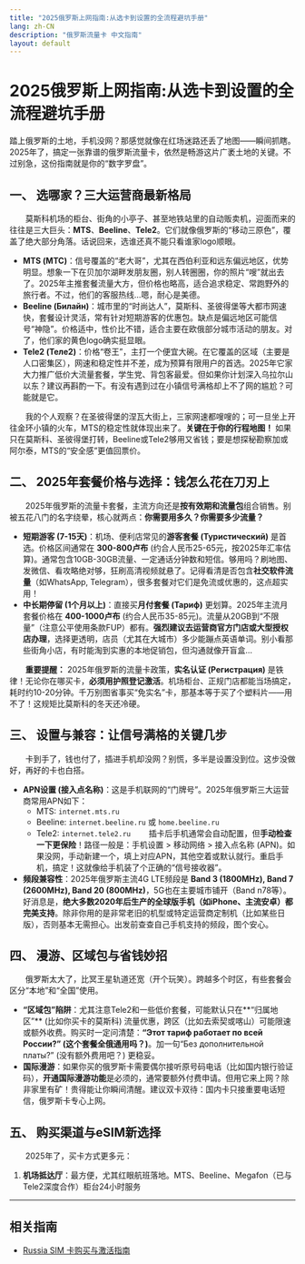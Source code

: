 ```yaml
---
title: "2025俄罗斯上网指南:从选卡到设置的全流程避坑手册"
lang: zh-CN
description: "俄罗斯流量卡 中文指南"
layout: default
---
```

# 2025俄罗斯上网指南:从选卡到设置的全流程避坑手册

踏上俄罗斯的土地，手机没网？那感觉就像在红场迷路还丢了地图——瞬间抓瞎。2025年了，搞定一张靠谱的俄罗斯流量卡，依然是畅游这片广袤土地的关键。不过别急，这份指南就是你的“数字罗盘”。

## 一、 选哪家？三大运营商最新格局

　　莫斯科机场的柜台、街角的小亭子、甚至地铁站里的自动贩卖机，迎面而来的往往是三大巨头：**MTS**、**Beeline**、**Tele2**。它们就像俄罗斯的“移动三原色”，覆盖了绝大部分角落。话说回来，选谁还真不能只看谁家logo顺眼。

*   **MTS (МТС)**：信号覆盖的“老大哥”，尤其在西伯利亚和远东偏远地区，优势明显。想象一下在贝加尔湖畔发朋友圈，别人转圈圈，你的照片“嗖”就出去了。2025年主推套餐流量大方，但价格也略高，适合追求稳定、常跑野外的旅行者。不过，他们的客服热线…嗯，耐心是美德。
*   **Beeline (Билайн)**：城市里的“时尚达人”，莫斯科、圣彼得堡等大都市网速快，套餐设计灵活，常有针对短期游客的优惠包。缺点是偏远地区可能信号“神隐”。价格适中，性价比不错，适合主要在欧俄部分城市活动的朋友。对了，他们家的黄色logo确实挺显眼。
*   **Tele2 (Теле2)**：价格“卷王”，主打一个便宜大碗。在它覆盖的区域（主要是人口密集区），网速和稳定性并不差，成为预算有限用户的首选。2025年它家大力推广低价大流量套餐，学生党、背包客最爱。但如果你计划深入乌拉尔山以东？建议再斟酌一下。有没有遇到过在小镇信号满格却上不了网的尴尬？可能就是它。

　　我的个人观察？在圣彼得堡的涅瓦大街上，三家网速都嗖嗖的；可一旦坐上开往金环小镇的火车，MTS的稳定性就体现出来了。**关键在于你的行程地图！** 如果只在莫斯科、圣彼得堡打转，Beeline或Tele2够用又省钱；要是想探秘勘察加或阿尔泰，MTS的“安全感”更值回票价。

## 二、 2025年套餐价格与选择：钱怎么花在刀刃上

　　2025年俄罗斯的流量卡套餐，主流方向还是**按有效期和流量包**组合销售。别被五花八门的名字绕晕，核心就两点：**你需要用多久？你需要多少流量？**

*   **短期游客 (7-15天)**：机场、便利店常见的**游客套餐 (Туристический)** 是首选。价格区间通常在 **300-800卢布** (约合人民币25-65元，按2025年汇率估算)。通常包含10GB-30GB流量、一定通话分钟数和短信。够用吗？刷地图、发微信、看攻略绝对够，狂刷高清视频就悬了。记得看清是否包含**社交软件流量**（如WhatsApp, Telegram），很多套餐对它们是免流或优惠的，这点超实用！
*   **中长期停留 (1个月以上)**：直接买**月付套餐 (Тариф)** 更划算。2025年主流月套餐价格在 **400-1000卢布** (约合人民币35-85元)。流量从20GB到“不限量”（注意公平使用条款FUP）都有。**强烈建议去运营商官方门店或大型授权店办理**，选择更透明，店员（尤其在大城市）多少能蹦点英语单词。别小看那些街角小店，有时能淘到实惠的本地促销包，但沟通就像开盲盒…

　　**重要提醒：** 2025年俄罗斯的流量卡政策，**实名认证 (Регистрация)** 是铁律！无论你在哪买卡，**必须用护照登记激活**。机场柜台、正规门店都能当场搞定，耗时约10-20分钟。千万别图省事买“免实名”卡，那基本等于买了个塑料片——用不了！这规矩比莫斯科的冬天还冷硬。

## 三、 设置与兼容：让信号满格的关键几步

　　卡到手了，钱也付了，插进手机却没网？别慌，多半是设置没到位。这步没做好，再好的卡也白搭。

*   **APN设置 (接入点名称)**：这是手机联网的“门牌号”。2025年俄罗斯三大运营商常用APN如下：
    *   MTS: `internet.mts.ru`
    *   Beeline: `internet.beeline.ru` 或 `home.beeline.ru`
    *   Tele2: `internet.tele2.ru`
　　插卡后手机通常会自动配置，但**手动检查一下更保险**！路径一般是：手机设置 > 移动网络 > 接入点名称 (APN)。如果没网，手动新建一个，填上对应APN，其他空着或默认就行。重启手机，搞定！这就像给手机装了个正确的“信号接收器”。
*   **频段兼容性**：2025年俄罗斯主流4G LTE频段是 **Band 3 (1800MHz), Band 7 (2600MHz), Band 20 (800MHz)**，5G也在主要城市铺开（Band n78等）。好消息是，**绝大多数2020年后生产的全球版手机（如iPhone、主流安卓）都完美支持**。除非你用的是非常老旧的机型或特定运营商定制机（比如某些日版），否则基本无需担心。出发前查查自己手机支持的频段，图个安心。

## 四、 漫游、区域包与省钱妙招

　　俄罗斯太大了，比冥王星轨道还宽（开个玩笑）。跨越多个时区，有些套餐会区分“本地”和“全国”使用。

*   **“区域包”陷阱**：尤其注意Tele2和一些低价套餐，可能默认只在**“归属地区”** (比如你买卡的莫斯科) 流量优惠，跨区（比如去索契或喀山）可能限速或额外收费。购买时一定问清楚：**“Этот тариф работает по всей России?” (这个套餐全俄通用吗？)**。加一句“Без дополнительной платы?” (没有额外费用吧？) 更稳妥。
*   **国际漫游**：如果你买的俄罗斯卡需要偶尔接听原号码电话（比如国内银行验证码），**开通国际漫游功能**是必须的，通常要额外付费申请。但用它来上网？除非家里有矿！贵得能让你瞬间清醒。建议双卡双待：国内卡只接重要电话短信，俄罗斯卡专心上网。

## 五、 购买渠道与eSIM新选择

　　2025年了，买卡方式更多元：

1.  **机场抵达厅**：最方便，尤其红眼航班落地。MTS、Beeline、Megafon（已与Tele2深度合作）柜台24小时服务

<!-- crosslink -->
---

## 相关指南

- [Russia SIM 卡购买与激活指南](https://faciylike.github.io/russia-sim-guides)
